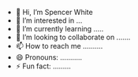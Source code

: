 - 👋 Hi, I’m Spencer White
- 👀 I’m interested in ...
- 🌱 I’m currently learning .....
- 💞️ I’m looking to collaborate on .......
- 📫 How to reach me ..........
- 😄 Pronouns: ...........
- ⚡ Fun fact: .........

<!---
spiewakute/spiewakute is a ✨ special ✨ repository because its `README.md` (this file) appears on your GitHub profile.
You can click the Preview link to take a look at your changes.
--->
